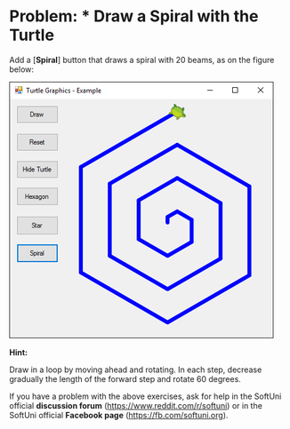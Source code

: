 # Problem: \* Draw a Spiral with the Turtle

Add a \[**Spiral**] button that draws a spiral with 20 beams, as on the figure below:

![](../../../assets/chapter-5-images/13.Turtle-graphics-15.png)

**Hint:**

Draw in a loop by moving ahead and rotating. In each step, decrease gradually the length of the forward step and rotate 60 degrees.

If you have a problem with the above exercises, ask for help in the SoftUni official **discussion forum** (https://www.reddit.com/r/softuni) or in the SoftUni official **Facebook page** (https://fb.com/softuni.org).
